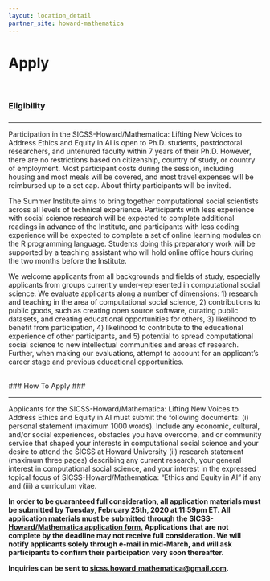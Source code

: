 ```yaml
---
layout: location_detail
partner_site: howard-mathematica
---
```


<h1 class="display-4">Apply</h1>
<br />

### Eligibility
### <a name="eligibility"></a>

---

Participation in the SICSS-Howard/Mathematica: Lifting New Voices to Address Ethics and Equity in AI is open to Ph.D. students, postdoctoral researchers, and untenured faculty within 7 years of their Ph.D. However, there are no restrictions based on citizenship, country of study, or country of employment. Most participant costs during the session, including housing and most meals will be covered, and most travel expenses will be reimbursed up to a set cap. About thirty participants will be invited.

The Summer Institute aims to bring together computational social scientists across all levels of technical experience. Participants with less experience with social science research will be expected to complete additional readings in advance of the Institute, and participants with less coding experience will be expected to complete a set of online learning modules on the R programming language. Students doing this preparatory work will be supported by a teaching assistant who will hold online office hours during the two months before the Institute.

We welcome applicants from all backgrounds and fields of study, especially applicants from groups currently under-represented in computational social science. We evaluate applicants along a number of dimensions: 1) research and teaching in the area of computational social science, 2) contributions to public goods, such as creating open source software, curating public datasets, and creating educational opportunities for others, 3) likelihood to benefit from participation, 4) likelihood to contribute to the educational experience of other participants, and 5) potential to spread computational social science to new intellectual communities and areas of research. Further, when making our evaluations, attempt to account for an applicant’s career stage and previous educational opportunities.


<br />
### How To Apply
### <a name="how_to_apply"></a>

---

Applicants for the SICSS-Howard/Mathematica: Lifting New Voices to Address Ethics and Equity in AI must submit the following documents: (i) personal statement (maximum 1000 words). Include any economic, cultural, and/or social experiences, obstacles you have overcome, and or community service that shaped your interests in computational social science and your desire to attend the SICSS at Howard University (ii) research statement (maximum three pages) describing any current research, your general interest in computational social science, and your interest in the expressed topical focus of SICSS-Howard/Mathematica: “Ethics and Equity in AI” if any and (iii) a curriculum vitae.

**In order to be guaranteed full consideration, all application materials must be submitted by Tuesday, February 25th, 2020 at 11:59pm ET.  All application materials must be submitted through the [SICSS-Howard/Mathematica application form.](https://forms.gle/Ct3UkVcW4xiP6dGq5)  Applications that are not complete by the deadline may not receive full consideration. We will notify applicants solely through e-mail in mid-March, and will ask participants to confirm their participation very soon thereafter.**

**Inquiries can be sent to sicss.howard.mathematica@gmail.com.**


